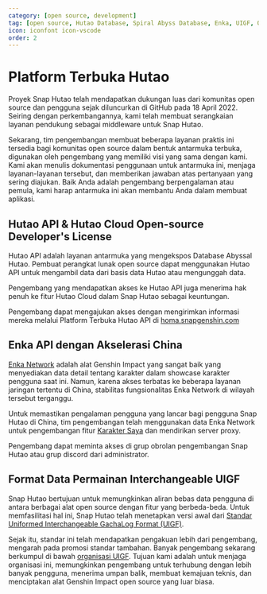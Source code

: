 ```yaml
---
category: [open source, development]
tag: [open source, Hutao Database, Spiral Abyss Database, Enka, UIGF, Open data]
icon: iconfont icon-vscode
order: 2
---
```


# Platform Terbuka Hutao

Proyek Snap Hutao telah mendapatkan dukungan luas dari komunitas open source dan pengguna sejak diluncurkan
di GitHub pada 18 April 2022. Seiring dengan perkembangannya, kami telah membuat serangkaian layanan pendukung
sebagai middleware untuk Snap Hutao.

Sekarang, tim pengembangan membuat beberapa layanan praktis ini tersedia bagi komunitas open source dalam
bentuk antarmuka terbuka, digunakan oleh pengembang yang memiliki visi yang sama dengan kami. Kami akan menulis
dokumentasi penggunaan untuk antarmuka ini, menjaga layanan-layanan tersebut, dan memberikan jawaban atas
pertanyaan yang sering diajukan. Baik Anda adalah pengembang berpengalaman atau pemula, kami harap antarmuka ini
akan membantu Anda dalam membuat aplikasi.

## Hutao API & Hutao Cloud Open-source Developer's License

Hutao API adalah layanan antarmuka yang mengekspos Database Abyssal Hutao.
Pembuat perangkat lunak open source dapat menggunakan Hutao API untuk mengambil data dari basis data Hutao atau mengunggah data.

Pengembang yang mendapatkan akses ke Hutao API juga menerima hak penuh ke fitur Hutao Cloud dalam Snap Hutao sebagai
keuntungan.

Pengembang dapat mengajukan akses dengan mengirimkan informasi mereka melalui Platform Terbuka Hutao API
di [homa.snapgenshin.com](https://homa.snapgenshin.com/)

## Enka API dengan Akselerasi China

[Enka Network](https://enka.network/) adalah alat Genshin Impact yang sangat baik yang menyediakan data detail tentang
karakter dalam showcase karakter pengguna saat ini. Namun, karena akses terbatas ke beberapa layanan jaringan tertentu
di China, stabilitas fungsionalitas Enka Network di wilayah tersebut terganggu.

Untuk memastikan pengalaman pengguna yang lancar bagi pengguna Snap Hutao di China, tim pengembangan telah
menggunakan data Enka Network untuk pengembangan fitur [Karakter Saya](../features/character-data.md) dan
mendirikan server proxy.

Pengembang dapat meminta akses di grup obrolan pengembangan Snap Hutao atau grup discord dari administrator.

## Format Data Permainan Interchangeable UIGF

Snap Hutao bertujuan untuk memungkinkan aliran bebas data pengguna di antara berbagai alat open source
dengan fitur yang berbeda-beda. Untuk memfasilitasi hal ini, Snap Hutao telah menetapkan versi awal dari
[Standar Uniformed Interchangeable GachaLog Format (UIGF)](https://uigf.org/en/standards/UIGF.html).

Sejak itu, standar ini telah mendapatkan pengakuan lebih dari pengembang, mengarah pada promosi standar tambahan.
Banyak pengembang sekarang berkumpul di bawah [organisasi UIGF](https://github.com/UIGF-org). Tujuan kami adalah
untuk menjaga organisasi ini, memungkinkan pengembang untuk terhubung dengan lebih banyak pengguna, menerima umpan
balik, membuat kemajuan teknis, dan menciptakan alat Genshin Impact open source yang luar biasa.
